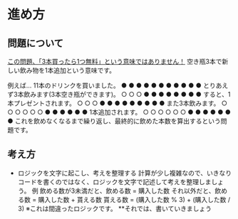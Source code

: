 # 進め方

## 問題について
<u>この問題、「3本買ったら1つ無料」という意味ではありません！</u>
空き瓶3本で新しい飲み物を1本追加という意味です。

例えば…
11本のドリンクを買いました。
● ● ● ● ● ● ● ● ● ● ●
とりあえず3本飲みます(3本空き瓶ができます)。
○ ○ ○ ● ● ● ● ● ● ● ●
すると、1本プレゼントされます。
○ ○ ○ ● ● ● ● ● ● ● ● ●
また3本飲みます。
○ ○ ○ ○ ○ ○ ● ● ● ● ● ●
1本追加されます。
○ ○ ○ ○ ○ ○ ● ● ● ● ● ● ●
これを飲めなくなるまで繰り返し、最終的に飲めた本数を算出するという問題です。

## 考え方
- ロジックを文字に起こし、考えを整理する
  計算が少し複雑なので、いきなりコードを書くのではなく、ロジックを文字で記述して考えを整理しましょう。
  例
    飲める数が3未満だと、飲める数 = 購入した数
    それ以外だと、飲める数 = 購入した数 + 貰える数
    貰える数 = (購入した数 % 3) + (購入した数 / 3)
    ※これは間違ったロジックです。
  **それでは、書いていきましょう
